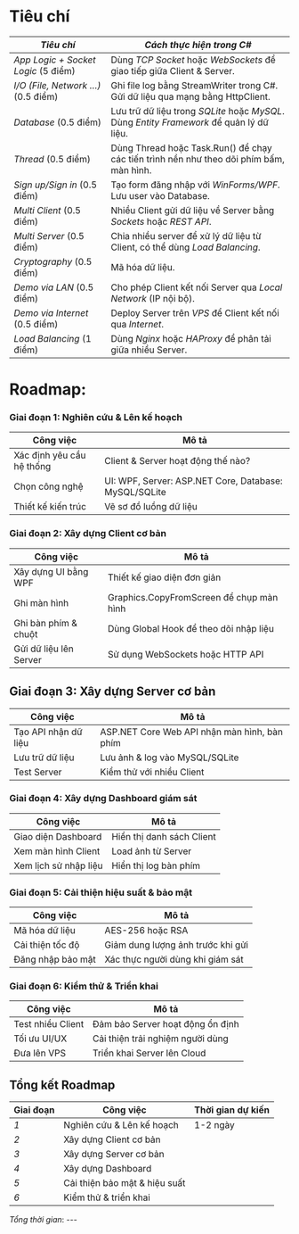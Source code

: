 # Tiêu chí
| *Tiêu chí*          | *Cách thực hiện trong C#* |
|----------------------|--------------------------|
| *App Logic + Socket Logic* (5 điểm) | Dùng *TCP Socket* hoặc *WebSockets* để giao tiếp giữa Client & Server. |
| *I/O (File, Network …)* (0.5 điểm) | Ghi file log bằng StreamWriter trong C#.  <br> Gửi dữ liệu qua mạng bằng HttpClient. |
| *Database* (0.5 điểm) | Lưu trữ dữ liệu trong *SQLite* hoặc *MySQL*.  <br> Dùng *Entity Framework* để quản lý dữ liệu. |
| *Thread* (0.5 điểm) | Dùng Thread hoặc Task.Run() để chạy các tiến trình nền như theo dõi phím bấm, màn hình. |
| *Sign up/Sign in* (0.5 điểm) | Tạo form đăng nhập với *WinForms/WPF*.  <br> Lưu user vào Database. |
| *Multi Client* (0.5 điểm) | Nhiều Client gửi dữ liệu về Server bằng *Sockets* hoặc *REST API*. |
| *Multi Server* (0.5 điểm) | Chia nhiều server để xử lý dữ liệu từ Client, có thể dùng *Load Balancing*. |
| *Cryptography* (0.5 điểm) | Mã hóa dữ liệu. |
| *Demo via LAN* (0.5 điểm) | Cho phép Client kết nối Server qua *Local Network* (IP nội bộ). |
| *Demo via Internet* (0.5 điểm) | Deploy Server trên *VPS* để Client kết nối qua *Internet*. |
| *Load Balancing* (1 điểm) | Dùng *Nginx* hoặc *HAProxy* để phân tải giữa nhiều Server. |


# Roadmap:

### Giai đoạn 1: Nghiên cứu & Lên kế hoạch 
| Công việc | Mô tả |
|-----------|-------|
| Xác định yêu cầu hệ thống | Client & Server hoạt động thế nào? |
| Chọn công nghệ | UI: WPF, Server: ASP.NET Core, Database: MySQL/SQLite |
| Thiết kế kiến trúc | Vẽ sơ đồ luồng dữ liệu |

### Giai đoạn 2: Xây dựng Client cơ bản 
| Công việc | Mô tả |
|-----------|-------|
| Xây dựng UI bằng WPF | Thiết kế giao diện đơn giản |
| Ghi màn hình | Graphics.CopyFromScreen để chụp màn hình |
| Ghi bàn phím & chuột | Dùng Global Hook để theo dõi nhập liệu |
| Gửi dữ liệu lên Server | Sử dụng WebSockets hoặc HTTP API |

## Giai đoạn 3: Xây dựng Server cơ bản 
| Công việc | Mô tả |
|-----------|-------|
| Tạo API nhận dữ liệu | ASP.NET Core Web API nhận màn hình, bàn phím |
| Lưu trữ dữ liệu | Lưu ảnh & log vào MySQL/SQLite |
| Test Server | Kiểm thử với nhiều Client |

### Giai đoạn 4: Xây dựng Dashboard giám sát 
| Công việc | Mô tả |
|-----------|-------|
| Giao diện Dashboard | Hiển thị danh sách Client |
| Xem màn hình Client | Load ảnh từ Server |
| Xem lịch sử nhập liệu | Hiển thị log bàn phím |

### Giai đoạn 5: Cải thiện hiệu suất & bảo mật 
| Công việc | Mô tả |
|-----------|-------|
| Mã hóa dữ liệu | AES-256 hoặc RSA |
| Cải thiện tốc độ | Giảm dung lượng ảnh trước khi gửi |
| Đăng nhập bảo mật | Xác thực người dùng khi giám sát |

### Giai đoạn 6: Kiểm thử & Triển khai 
| Công việc | Mô tả |
|-----------|-------|
| Test nhiều Client | Đảm bảo Server hoạt động ổn định |
| Tối ưu UI/UX | Cải thiện trải nghiệm người dùng |
| Đưa lên VPS | Triển khai Server lên Cloud |

## Tổng kết Roadmap
| Giai đoạn | Công việc | Thời gian dự kiến |
|-----------|----------|------------------|
| *1* | Nghiên cứu & Lên kế hoạch | 1-2 ngày |
| *2* | Xây dựng Client cơ bản |  |
| *3* | Xây dựng Server cơ bản |  |
| *4* | Xây dựng Dashboard |  |
| *5* | Cải thiện bảo mật & hiệu suất |  |
| *6* | Kiểm thử & triển khai |  |

*Tổng thời gian*: ---
